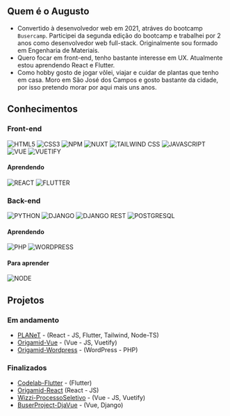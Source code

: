 ## Quem é o Augusto

- Convertido à desenvolvedor web em 2021, atráves do bootcamp `Busercamp`. Participei da segunda edição do bootcamp e trabalhei por 2 anos como desenvolvedor web full-stack. Originalmente sou formado em Engenharia de Materiais.
- Quero focar em front-end, tenho bastante interesse em UX. Atualmente estou aprendendo React e Flutter.
- Como hobby gosto de jogar vôlei, viajar e cuidar de plantas que tenho em casa. Moro em São José dos Campos e gosto bastante da cidade, por isso pretendo morar por aqui mais uns anos.

## Conhecimentos

### Front-end
![HTML5](https://img.shields.io/badge/HTML5-E34F26?style=for-the-badge&logo=html5&logoColor=white)
![CSS3](https://img.shields.io/badge/CSS3-1572B6?style=for-the-badge&logo=css3&logoColor=white)
![NPM](https://img.shields.io/badge/npm-CB3837?style=for-the-badge&logo=npm&logoColor=white)
![NUXT](https://img.shields.io/badge/nuxt%20js-00C58E?style=for-the-badge&logo=nuxtdotjs&logoColor=white)
![TAILWIND CSS](https://img.shields.io/badge/Tailwind_CSS-38B2AC?style=for-the-badge&logo=tailwind-css&logoColor=white)
![JAVASCRIPT](https://img.shields.io/badge/JavaScript-323330?style=for-the-badge&logo=javascript&logoColor=F7DF1E)
![VUE](https://img.shields.io/badge/Vue%20js-35495E?style=for-the-badge&logo=vuedotjs&logoColor=4FC08D)
![VUETIFY](https://img.shields.io/badge/Vuetify-1867C0?style=for-the-badge&logo=vuetify&logoColor=white)

#### Aprendendo
![REACT](https://img.shields.io/badge/React-20232A?style=for-the-badge&logo=react&logoColor=61DAFB)
![FLUTTER](https://img.shields.io/badge/Flutter-02569B?style=for-the-badge&logo=flutter&logoColor=white)

### Back-end
![PYTHON](https://img.shields.io/badge/Python-FFD43B?style=for-the-badge&logo=python&logoColor=blue)
![DJANGO](https://img.shields.io/badge/Django-092E20?style=for-the-badge&logo=django&logoColor=green)
![DJANGO REST](https://img.shields.io/badge/django%20rest-ff1709?style=for-the-badge&logo=django&logoColor=white)
![POSTGRESQL](https://img.shields.io/badge/PostgreSQL-316192?style=for-the-badge&logo=postgresql&logoColor=white)

#### Aprendendo
![PHP](https://img.shields.io/badge/PHP-777BB4?style=for-the-badge&logo=php&logoColor=white)
![WORDPRESS](https://img.shields.io/badge/Wordpress-21759B?style=for-the-badge&logo=wordpress&logoColor=white)

#### Para aprender
![NODE](https://img.shields.io/badge/Node%20js-339933?style=for-the-badge&logo=nodedotjs&logoColor=white)

## Projetos

### Em andamento

- [PLANeT](https://github.com/augustopiatto/PLANeT) - (React - JS, Flutter, Tailwind, Node-TS)
- [Origamid-Vue](https://github.com/augustopiatto/Origamid-Vue) - (Vue - JS, Vuetify)
- [Origamid-Wordpress](https://github.com/augustopiatto/Origamid-Wordpress) - (WordPress - PHP)

### Finalizados

- [Codelab-Flutter](https://github.com/augustopiatto/Codelab-Flutter) - (Flutter)
- [Origamid-React](https://github.com/augustopiatto/Origamid-React) (React - JS)
- [Wizzi-ProcessoSeletivo](https://github.com/augustopiatto/Wizzi-ProcessoSeletivo) - (Vue - JS, Vuetify)
- [BuserProject-DjaVue](https://github.com/augustopiatto/BuserProject-DjaVue) - (Vue, Django)
